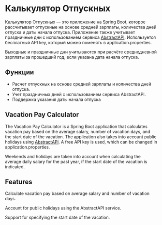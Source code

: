 # Калькулятор Отпускных

Калькулятор Отпускных — это приложение на Spring Boot, которое рассчитывает отпускные на основе средней зарплаты, количества дней отпуска и даты начала отпуска. Приложение также учитывает праздничные дни с использованием сервиса [AbstractAPI](https://www.abstractapi.com/). Используется бесплатный API key, который можно поменять в application.properties.



Выходные и праздничные дни учитываются при расчёте среднедневной зарплаты за прошедший год, если указана дата начала отпуска.

## Функции

- Расчет отпускных на основе средней зарплаты и количества дней отпуска.
- Учет праздничных дней с использованием сервиса AbstractAPI.
- Поддержка указания даты начала отпуска

## Vacation Pay Calculator
The Vacation Pay Calculator is a Spring Boot application that calculates vacation pay based on the average salary, number of vacation days, and the start date of the vacation. The application also takes into account public holidays using [AbstractAPI](https://www.abstractapi.com/). A free API key is used, which can be changed in application.properties.

Weekends and holidays are taken into account when calculating the average daily salary for the past year, if the start date of the vacation is indicated.

## Features
Calculate vacation pay based on average salary and number of vacation days.

Account for public holidays using the AbstractAPI service.

Support for specifying the start date of the vacation.
